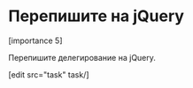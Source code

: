 # Перепишите на jQuery

[importance 5]

Перепишите делегирование на jQuery.

[edit src="task" task/]
